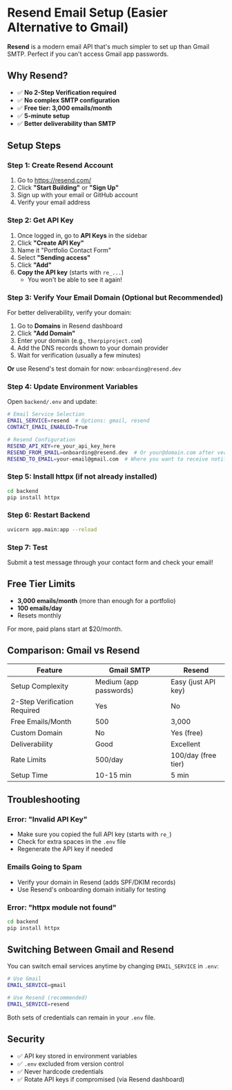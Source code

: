 # Resend Email Setup (Easier Alternative to Gmail)

**Resend** is a modern email API that's much simpler to set up than Gmail SMTP. Perfect if you can't access Gmail app passwords.

## Why Resend?

- ✅ **No 2-Step Verification required**
- ✅ **No complex SMTP configuration**
- ✅ **Free tier: 3,000 emails/month**
- ✅ **5-minute setup**
- ✅ **Better deliverability than SMTP**

## Setup Steps

### Step 1: Create Resend Account

1. Go to https://resend.com/
2. Click **"Start Building"** or **"Sign Up"**
3. Sign up with your email or GitHub account
4. Verify your email address

### Step 2: Get API Key

1. Once logged in, go to **API Keys** in the sidebar
2. Click **"Create API Key"**
3. Name it "Portfolio Contact Form"
4. Select **"Sending access"**
5. Click **"Add"**
6. **Copy the API key** (starts with `re_...`)
   - You won't be able to see it again!

### Step 3: Verify Your Email Domain (Optional but Recommended)

For better deliverability, verify your domain:

1. Go to **Domains** in Resend dashboard
2. Click **"Add Domain"**
3. Enter your domain (e.g., `therpiproject.com`)
4. Add the DNS records shown to your domain provider
5. Wait for verification (usually a few minutes)

**Or** use Resend's test domain for now: `onboarding@resend.dev`

### Step 4: Update Environment Variables

Open `backend/.env` and update:

```bash
# Email Service Selection
EMAIL_SERVICE=resend  # Options: gmail, resend
CONTACT_EMAIL_ENABLED=True

# Resend Configuration
RESEND_API_KEY=re_your_api_key_here
RESEND_FROM_EMAIL=onboarding@resend.dev  # Or your@domain.com after verification
RESEND_TO_EMAIL=your-email@gmail.com  # Where you want to receive notifications
```

### Step 5: Install httpx (if not already installed)

```bash
cd backend
pip install httpx
```

### Step 6: Restart Backend

```bash
uvicorn app.main:app --reload
```

### Step 7: Test

Submit a test message through your contact form and check your email!

## Free Tier Limits

- **3,000 emails/month** (more than enough for a portfolio)
- **100 emails/day**
- Resets monthly

For more, paid plans start at $20/month.

## Comparison: Gmail vs Resend

| Feature | Gmail SMTP | Resend |
|---------|-----------|--------|
| Setup Complexity | Medium (app passwords) | Easy (just API key) |
| 2-Step Verification Required | Yes | No |
| Free Emails/Month | 500 | 3,000 |
| Custom Domain | No | Yes (free) |
| Deliverability | Good | Excellent |
| Rate Limits | 500/day | 100/day (free tier) |
| Setup Time | 10-15 min | 5 min |

## Troubleshooting

### Error: "Invalid API Key"
- Make sure you copied the full API key (starts with `re_`)
- Check for extra spaces in the `.env` file
- Regenerate the API key if needed

### Emails Going to Spam
- Verify your domain in Resend (adds SPF/DKIM records)
- Use Resend's onboarding domain initially for testing

### Error: "httpx module not found"
```bash
cd backend
pip install httpx
```

## Switching Between Gmail and Resend

You can switch email services anytime by changing `EMAIL_SERVICE` in `.env`:

```bash
# Use Gmail
EMAIL_SERVICE=gmail

# Use Resend (recommended)
EMAIL_SERVICE=resend
```

Both sets of credentials can remain in your `.env` file.

## Security

- ✅ API key stored in environment variables
- ✅ `.env` excluded from version control
- ✅ Never hardcode credentials
- ✅ Rotate API keys if compromised (via Resend dashboard)
